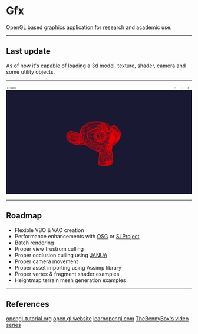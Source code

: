 # Gfx
 OpenGL based graphics application for research and academic use.
 ***
 ## Last update
 As of now it's capable of loading a 3d model, texture, shader, camera and some utility objects.
 ***
![last update](https://raw.githubusercontent.com/doYourCode/Gfx/main/doc/img/update_19_09_2022.png)
***
## Roadmap
* Flexible VBO & VAO creation
* Performance enhancements with [OSG](https://www.openscenegraph.com/index.php/about/features) or [SLProject](https://github.com/cpvrlab/SLProject)
* Batch rendering
* Proper view frustrum culling
* Proper occlusion culling using [JANUA](https://github.com/gigc/Janua)
* Proper camera movement
* Proper asset importing using Assimp library
* Proper vertex & fragment shader examples
* Heightmap terrain mesh generation examples
***
## References
[opengl-tutorial.org](http://www.opengl-tutorial.org/)
[open.gl website](https://open.gl/)
[learnopengl.com](https://learnopengl.com/)
[TheBennyBox's video series](https://youtube.com/playlist?list=PLEETnX-uPtBXT9T-hD0Bj31DSnwio-ywh)
